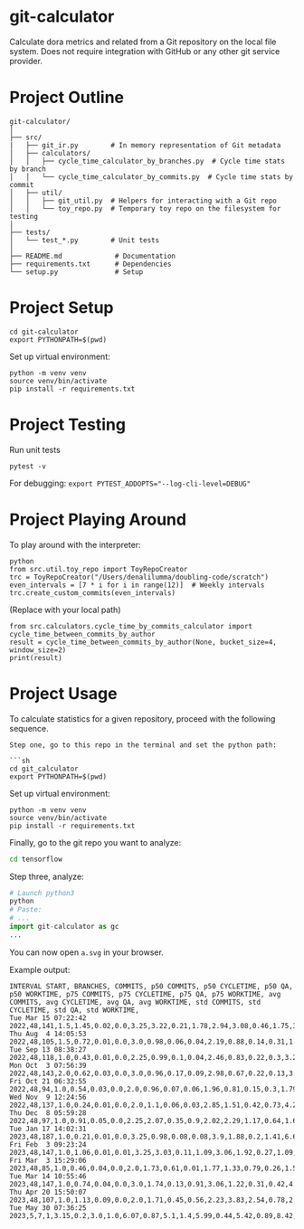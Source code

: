 # git-calculator
Calculate dora metrics and related from a Git repository on the local file system. Does not require integration with GitHub or any other git service provider.

# Project Outline

```
git-calculator/
│
├── src/
|   ├── git_ir.py        # In memory representation of Git metadata
│   ├── calculators/
│   │   ├── cycle_time_calculator_by_branches.py  # Cycle time stats by branch
│   │   └── cycle_time_calculator_by_commits.py  # Cycle time stats by commit
│   ├── util/
│   │   ├── git_util.py  # Helpers for interacting with a Git repo
│   │   └── toy_repo.py  # Temporary toy repo on the filesystem for testing
│
├── tests/
│   └── test_*.py        # Unit tests
│
├── README.md             # Documentation
├── requirements.txt      # Dependencies
└── setup.py              # Setup
```

# Project Setup

```
cd git-calculator
export PYTHONPATH=$(pwd)
```

Set up virtual environment:

```
python -m venv venv
source venv/bin/activate
pip install -r requirements.txt
```


# Project Testing

Run unit tests
```
pytest -v
```

For debugging:
```export PYTEST_ADDOPTS="--log-cli-level=DEBUG"```


# Project Playing Around

To play around with the interpreter:
```
python
from src.util.toy_repo import ToyRepoCreator
trc = ToyRepoCreator("/Users/denalilumma/doubling-code/scratch")
even_intervals = [7 * i for i in range(12)]  # Weekly intervals
trc.create_custom_commits(even_intervals)
```
(Replace with your local path)

```
from src.calculators.cycle_time_by_commits_calculator import cycle_time_between_commits_by_author
result = cycle_time_between_commits_by_author(None, bucket_size=4, window_size=2)
print(result)
```


# Project Usage

To calculate statistics for a given repository, proceed with the following sequence.

```
Step one, go to this repo in the terminal and set the python path:

```sh
cd git_calculator
export PYTHONPATH=$(pwd)
```

Set up virtual environment:

```
python -m venv venv
source venv/bin/activate
pip install -r requirements.txt
```

Finally, go to the git repo you want to analyze:
```sh
cd tensorflow
```

Step three, analyze:
```py
# Launch python3 
python
# Paste:
# ...
import git-calculator as gc
...
```

You can now open `a.svg` in your browser.

Example output:
```csv
INTERVAL START, BRANCHES, COMMITS, p50 COMMITS, p50 CYCLETIME, p50 QA, p50 WORKTIME, p75 COMMITS, p75 CYCLETIME, p75 QA, p75 WORKTIME, avg COMMITS, avg CYCLETIME, avg QA, avg WORKTIME, std COMMITS, std CYCLETIME, std QA, std WORKTIME,
Tue Mar 15 07:22:42 2022,48,141,1.5,1.45,0.02,0.0,3.25,3.22,0.21,1.78,2.94,3.08,0.46,1.75,3.4,3.95,1.37,3.59
Thu Aug  4 14:05:53 2022,48,105,1.5,0.72,0.01,0.0,3.0,0.98,0.06,0.04,2.19,0.88,0.14,0.31,1.61,1.23,0.33,1.17
Tue Sep 13 08:38:27 2022,48,118,1.0,0.43,0.01,0.0,2.25,0.99,0.1,0.04,2.46,0.83,0.22,0.3,3.26,1.23,0.45,1.09
Mon Oct  3 07:56:39 2022,48,143,2.0,0.62,0.03,0.0,3.0,0.96,0.17,0.09,2.98,0.67,0.22,0.13,3.35,0.62,0.46,0.27
Fri Oct 21 06:32:55 2022,48,94,1.0,0.54,0.03,0.0,2.0,0.96,0.07,0.06,1.96,0.81,0.15,0.3,1.79,1.16,0.41,1.03
Wed Nov  9 12:24:56 2022,48,137,1.0,0.24,0.01,0.0,2.0,1.1,0.06,0.03,2.85,1.51,0.42,0.73,4.25,4.38,1.88,3.9
Thu Dec  8 05:59:28 2022,48,97,1.0,0.91,0.05,0.0,2.25,2.07,0.35,0.9,2.02,2.29,1.17,0.64,1.67,5.52,5.37,1.35
Tue Jan 17 14:02:31 2023,48,187,1.0,0.21,0.01,0.0,3.25,0.98,0.08,0.08,3.9,1.88,0.2,1.41,6.64,5.57,0.5,5.28
Fri Feb  3 09:23:24 2023,48,147,1.0,1.06,0.01,0.01,3.25,3.03,0.11,1.09,3.06,1.92,0.27,1.09,3.56,2.37,1.0,1.98
Fri Mar  3 15:29:06 2023,48,85,1.0,0.46,0.04,0.0,2.0,1.73,0.61,0.01,1.77,1.33,0.79,0.26,1.51,2.55,2.48,0.75
Tue Mar 14 10:55:46 2023,48,147,1.0,0.74,0.04,0.0,3.0,1.74,0.13,0.91,3.06,1.22,0.31,0.42,4.61,1.43,0.68,0.78
Thu Apr 20 15:50:07 2023,48,107,1.0,1.13,0.09,0.0,2.0,1.71,0.45,0.56,2.23,3.83,2.54,0.78,2.61,11.48,11.27,2.11
Tue May 30 07:36:25 2023,5,7,1,3.15,0.2,3.0,1.0,6.07,0.87,5.1,1.4,5.99,0.44,5.42,0.89,8.42,0.47,7.89
```